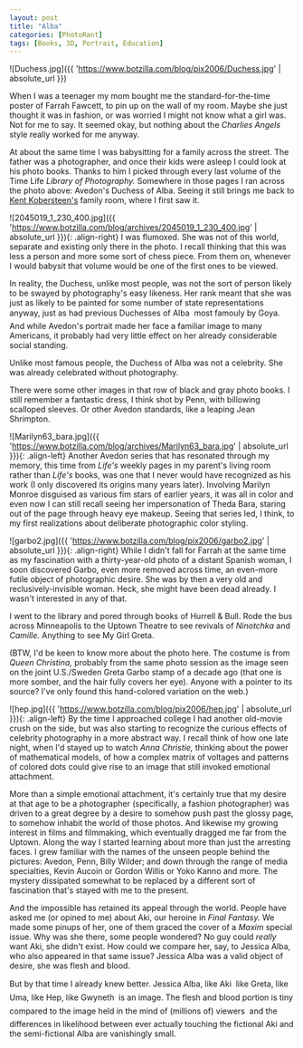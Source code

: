 ```yaml
---
layout: post
title: "Alba"
categories: [PhotoRant]
tags: [Books, 3D, Portrait, Education]
---
```



![Duchess.jpg]({{ 'https://www.botzilla.com/blog/pix2006/Duchess.jpg' | absolute_url }})


When I was a teenager my mom bought me the standard-for-the-time poster of Farrah Fawcett, to pin up on the wall of my room. Maybe she just thought it was in fashion, or was worried I might not know what a girl was. Not for me to say. It seemed okay, but nothing about the <i>Charlies Angels</i> style really worked for me anyway.

<!--more-->

At about the same time I was babysitting for a family across the street. The father was a photographer, and once their kids were asleep I could look at his photo books. Thanks to him I picked through every last volume of the Time Life <i>Library of Photography.</i> Somewhere in those pages I ran across the photo above: Avedon's Duchess of Alba. Seeing it still brings me back to <a href="https://en.wikipedia.org/wiki/Kent_Kobersteen">Kent Kobersteen's</a> family room, where I first saw it.



![2045019_1_230_400.jpg]({{ 'https://www.botzilla.com/blog/archives/2045019_1_230_400.jpg' | absolute_url }}){: .align-right}
I was flumoxed. She was not of this world, separate and existing only there in the photo. I recall thinking that this was less a person and more some sort of chess piece. From them on, whenever I would babysit that volume would be one of the first ones to be viewed.

In reality, the Duchess, unlike most people, was not the sort of person likely to be swayed by photography's easy likeness. Her rank meant that she was just as likely to be painted for some number of state representations anyway, just as had previous Duchesses of Alba &#151; most famouly by Goya. And while Avedon's portrait made her face a familiar image to many Americans, it probably had very little effect on her already considerable social standing.

Unlike most famous people, the Duchess of Alba was not a celebrity. She was already celebrated without photography.


There were some other images in that row of black and gray photo books. I still remember a fantastic dress, I think shot by Penn, with billowing scalloped sleeves. Or other Avedon standards, like a leaping Jean Shrimpton.



![Marilyn63_bara.jpg]({{ 'https://www.botzilla.com/blog/archives/Marilyn63_bara.jpg' | absolute_url }}){: .align-left}
Another Avedon series that has resonated through my memory, this time from <cite>Life's</cite> weekly pages in my parent's living room rather than <i>Life's</i> books, was one that I never would have recognized as his work (I only discovered its origins many years later). Involving Marilyn Monroe disguised as various fim stars of earlier years, it was all in color and even now I can still recall seeing her impersonation of Theda Bara, staring out of the page through heavy eye makeup. Seeing that series led, I think, to my first realizations about deliberate photographic color styling.



![garbo2.jpg]({{ 'https://www.botzilla.com/blog/pix2006/garbo2.jpg' | absolute_url }}){: .align-right}
While I didn't fall for Farrah at the same time as my fascination with a thirty-year-old photo of a distant Spanish woman, I soon discovered Garbo, even more removed across time, an even-more futile object of photographic desire. She was by then a very old and reclusively-invisible woman. Heck, she might have been dead already. I wasn't interested in any of that.

I went to the library and pored through books of Hurrell & Bull. Rode the bus across Minneapolis to the Uptown Theatre to see revivals of <i>Ninotchka</i> and <i>Camille.</i> Anything to see My Girl Greta.

(BTW, I'd be keen to know more about the photo here. The costume is from <i>Queen Christina,</i> probably from the same photo session as the image seen on the joint U.S./Sweden Greta Garbo stamp of a decade ago (that one is more somber, and the hair fully covers her eye). Anyone with a pointer to its source? I've only found this hand-colored variation on the web.)



![hep.jpg]({{ 'https://www.botzilla.com/blog/pix2006/hep.jpg' | absolute_url }}){: .align-left}
By the time I approached college I had another old-movie crush on the side, but was also starting to recognize the curious effects of celebrity photography in a more abstract way. I recall think of how one late night, when I'd stayed up to watch <i>Anna Christie,</i> thinking about the power of mathematical models, of how a complex matrix of voltages and patterns of colored dots could give rise to an image that still invoked emotional attachment.

More than a simple emotional attachment, it's certainly true that my desire at that age to be a photographer (specifically, a fashion photographer) was driven to a great degree by a desire to somehow push past the glossy page, to somehow inhabit the world of those photos. And likewise my growing interest in films and filmmaking, which eventually dragged me far from the Uptown. Along the way I started learning about more than just the arresting faces. I grew familiar with the names of the unseen people behind the pictures: Avedon, Penn, Billy Wilder; and down through the range of media specialties, Kevin Aucoin or Gordon Willis or Yoko Kanno and more. The mystery dissipated somewhat to be replaced by a different sort of fascination that's stayed with me to the present.

And the impossible has retained its appeal through the world. People have asked me (or opined to me) about Aki, our heroine in <i>Final Fantasy.</i> We made some pinups of her, one of them graced the cover of a <i>Maxim</i> special issue. Why was she there, some people wondered? No guy could <i>really</i> want Aki, she didn't exist. How could we compare her, say, to Jessica Alba, who also appeared in that same issue? Jessica Alba was a valid object of desire, she was flesh and blood.

But by that time I already knew better. Jessica Alba, like Aki &#151; like Greta, like Uma, like Hep, like Gwyneth &#151; is an image. The flesh and blood portion is tiny compared to the image held in the mind of (millions of) viewers &#151; and the differences in likelihood between ever actually touching the fictional Aki and the semi-fictional Alba are vanishingly small.

